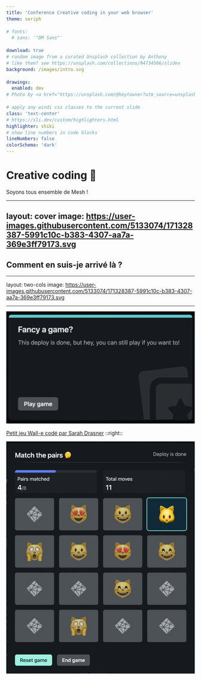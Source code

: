 ```yaml
---
title: 'Conference Creative coding in your web browser'
theme: seriph

# fonts:
  # sans: '"DM Sans"'

download: true
# random image from a curated Unsplash collection by Anthony
# like them? see https://unsplash.com/collections/94734566/slidev
background: /images/intro.svg

drawings:
  enabled: dev
# Photo by <a href="https://unsplash.com/@heytowner?utm_source=unsplash&utm_medium=referral&utm_content=creditCopyText">JOHN TOWNER</a> on <a href="https://unsplash.com/s/photos/mountains?utm_source=unsplash&utm_medium=referral&utm_content=creditCopyText">Unsplash</a>

# apply any windi css classes to the current slide
class: 'text-center'
# https://sli.dev/custom/highlighters.html
highlighter: shiki
# show line numbers in code blocks
lineNumbers: false
colorSchema: 'dark'
---
```


# Creative coding 🎨

Soyons tous ensemble de Mesh !

<!-- This is a page note btw -->

---
layout: cover
image: https://user-images.githubusercontent.com/5133074/171328387-5991c10c-b383-4307-aa7a-369e3ff79173.svg
---

## Comment en suis-je arrivé là ?

<!--
commencé à coder il y a de cela 4ans environ, fullstack et maintenant front

avant de coder en pro, j'ai commencé avec pas mal de CSS, avec 0 Bootstrap donc

avec le temps, on se lasse de faire: call HTTP à une API, itérer sur une liste d'éléments, on loop dessus niveau couleurs

besoin de fraîcheur et d'expression
-->


---
layout: two-cols
image: https://user-images.githubusercontent.com/5133074/171328387-5991c10c-b383-4307-aa7a-369e3ff79173.svg

---

<img src="/images/game1.png" alt="Netlify game" class="pt-34 pr-4" />

[Petit jeu Wall-e codé par Sarah Drasner](https://codepen.io/sdras/full/YZBGNp/)
::right::

<img src="/images/game2.png" alt="Netlify actual game progress" class="w-3/4" />

<!--
des couleurs bien cools donc

on peut aussi créer un jeu sympa, comme ici sur Netlify lors d'un build pour passer le temps

ou créer toute sorte d'animation avec Greensock, pour faire patienter les utilisateurs
-->
